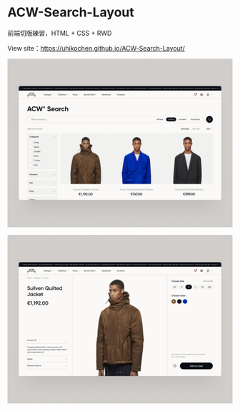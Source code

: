 # ACW-Search-Layout 

前端切版練習，HTML + CSS + RWD

View site：https://uhikochen.github.io/ACW-Search-Layout/

![image](https://github.com/UhikoChen/ACW-Search-Layout/blob/main/Image/design-index.png)

![image](https://github.com/UhikoChen/ACW-Search-Layout/blob/main/Image/design-product.png)